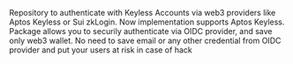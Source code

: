 Repository to authenticate with Keyless Accounts via 
web3 providers like Aptos Keyless or Sui zkLogin. Now implementation supports Aptos Keyless. Package allows you to securily authenticate via OIDC provider, and save only web3 wallet. No need to save email or any other credential from OIDC provider and put your users at risk in case of hack

